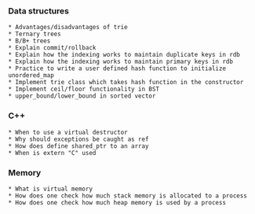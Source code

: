 ### Data structures
    * Advantages/disadvantages of trie
    * Ternary trees
    * B/B+ trees
    * Explain commit/rollback
    * Explain how the indexing works to maintain duplicate keys in rdb
    * Explain how the indexing works to maintain primary keys in rdb
    * Practice to write a user defined hash function to initialize unordered_map
    * Implement trie class which takes hash function in the constructor
    * Implement ceil/floor functionality in BST
    * upper_bound/lower_bound in sorted vector
    
### C++ 
    * When to use a virtual destructor
    * Why should exceptions be caught as ref
    * How does define shared_ptr to an array
    * When is extern "C" used
    
### Memory
    * What is virtual memory
    * How does one check how much stack memory is allocated to a process
    * How does one check how much heap memory is used by a process
    
